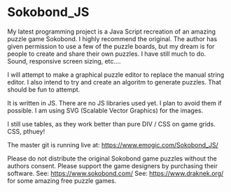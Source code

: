 # Sokobond_JS
My latest programming project is a Java Script recreation of an amazing puzzle game Sokobond. I highly recommend the original. The author has given permission to use a few of the puzzle boards, but my dream is for people to create and share their own puzzles. I have still much to do. Sound, responsive screen sizing, etc....

I will attempt to make a graphical puzzle editor to replace the manual string editor.
I also intend to try and create an algoritm to generate puzzles. That should be fun to attempt.

It is written in JS. There are no JS libraries used yet. I plan to avoid them if possible. I am using SVG (Scalable Vector Graphics) for the images.

I still use tables, as they work better than pure DIV / CSS on game grids. CSS, pthuey!

The master git is running live at:
https://www.emogic.com/Sokobond_JS/

Please do not distribute the original Sokobond game puzzles without the authors consent. Please support the game designers by purchasing their software.
See:
https://www.sokobond.com/
See:
https://www.draknek.org/
for some amazing free puzzle games.
